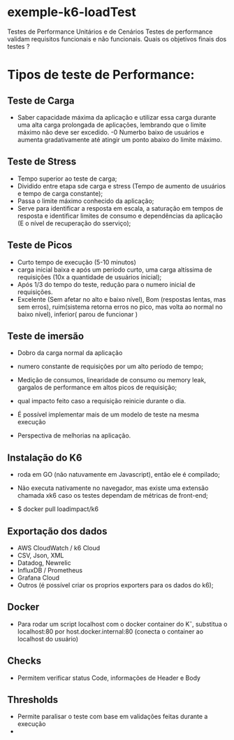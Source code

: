 # exemple-k6-loadTest

Testes de Performance Unitários e de Cenários
Testes de performance validam requisitos funcionais e não funcionais.
Quais os objetivos finais dos testes ?

# Tipos de teste de Performance:

## Teste de Carga
- Saber capacidade máxima da aplicação e utilizar essa carga durante uma alta carga prolongada de aplicações, lembrando que o limite máximo não deve ser excedido. 
-0 Numerbo baixo de usuários e aumenta gradativamente até atingir um ponto abaixo do limite máximo. 

## Teste de Stress
- Tempo superior ao teste de carga;
- Dividido entre etapa sde carga e stress (Tempo de aumento de usuários e tempo de carga constante);
- Passa o limite máximo conhecido da aplicação;
- Serve para identificar a resposta em escala, a saturação em tempos de resposta e identificar limites de consumo e dependências da aplicação (E o nível de recuperação do sserviço);

## Teste de Picos
- Curto tempo de execução (5-10 minutos)
- carga inicial baixa e após um período curto, uma carga altíssima de requisições (10x  a quantidade de usuários inicial);
- Após 1/3 do tempo do teste, redução para o numero inicial de requisições. 
- Excelente (Sem afetar no alto e baixo nível), Bom (respostas lentas, mas sem erros), ruim(sistema retorna erros no pico, mas volta ao normal no baixo nível), inferior( parou de funcionar )

## Teste de imersão
- Dobro da carga normal da aplicação
- numero constante de requisições por um alto período de tempo;
- Medição de consumos, linearidade de consumo ou memory leak, gargalos de performance em altos picos de requisição;
- qual impacto feito caso a requisição reinicie durante o dia. 

- É possível implementar mais de um modelo de teste na mesma execução
- Perspectiva de melhorias na aplicação. 

## Instalação do K6
- roda em GO (não natuvamente em Javascript), então ele é compilado;
- Não executa nativamente no navegador, mas existe uma extensão chamada xk6 caso os testes dependam de métricas de front-end;

- $ docker pull  loadimpact/k6

## Exportação dos dados
- AWS CloudWatch / k6 Cloud
- CSV, Json, XML
- Datadog, Newrelic
- InfluxDB / Prometheus
- Grafana Cloud
- Outros (é possível criar os proprios exporters para os dados do k6);

## Docker
- Para rodar um script localhost com o docker container do Kˆ, substitua o localhost:80 por host.docker.internal:80 (conecta o container ao localhost do usuário)

## Checks
- Permitem verificar status Code, informações de Header e Body

## Thresholds
- Permite paralisar o teste com base em validações feitas durante a execução
- 